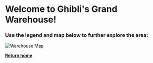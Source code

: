 # Welcome to Ghibli's Grand Warehouse!
### Use the legend and map below to further explore the area:

![Warehouse Map](warehouse-map.png)

**[Return home](https://github.com/mollyjones2023/ghibli-simulacrum/tree/main#readme)**
